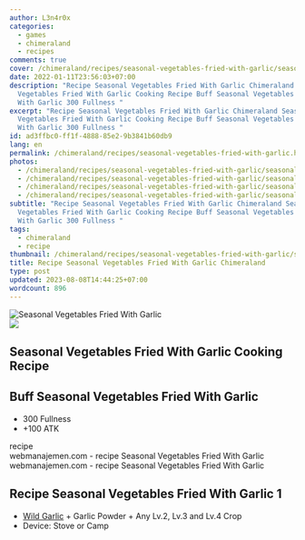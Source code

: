 ```yaml
---
author: L3n4r0x
categories:
  - games
  - chimeraland
  - recipes
comments: true
cover: /chimeraland/recipes/seasonal-vegetables-fried-with-garlic/seasonal-vegetables-fried-with-garlic.webp
date: 2022-01-11T23:56:03+07:00
description: "Recipe Seasonal Vegetables Fried With Garlic Chimeraland Seasonal
  Vegetables Fried With Garlic Cooking Recipe Buff Seasonal Vegetables Fried
  With Garlic 300 Fullness "
excerpt: "Recipe Seasonal Vegetables Fried With Garlic Chimeraland Seasonal
  Vegetables Fried With Garlic Cooking Recipe Buff Seasonal Vegetables Fried
  With Garlic 300 Fullness "
id: ad3ffbc0-ff1f-4888-85e2-9b3841b60db9
lang: en
permalink: /chimeraland/recipes/seasonal-vegetables-fried-with-garlic.html
photos:
  - /chimeraland/recipes/seasonal-vegetables-fried-with-garlic/seasonal-vegetables-fried-with-garlic.webp
  - /chimeraland/recipes/seasonal-vegetables-fried-with-garlic/seasonal-vegetables-fried-with-garlic-name.webp
  - /chimeraland/recipes/seasonal-vegetables-fried-with-garlic/seasonal-vegetables-fried-with-garlic-icon.webp
  - /chimeraland/recipes/seasonal-vegetables-fried-with-garlic/seasonal-vegetables-fried-with-garlic-material.webp
subtitle: "Recipe Seasonal Vegetables Fried With Garlic Chimeraland Seasonal
  Vegetables Fried With Garlic Cooking Recipe Buff Seasonal Vegetables Fried
  With Garlic 300 Fullness "
tags:
  - chimeraland
  - recipe
thumbnail: /chimeraland/recipes/seasonal-vegetables-fried-with-garlic/seasonal-vegetables-fried-with-garlic.webp
title: Recipe Seasonal Vegetables Fried With Garlic Chimeraland
type: post
updated: 2023-08-08T14:44:25+07:00
wordcount: 896
---
```


<link
  rel="stylesheet"
  href="https://rawcdn.githack.com/dimaslanjaka/Web-Manajemen/870a349/css/bootstrap-5-3-0-alpha3-wrapper.css"
/>
<section id="bootstrap-wrapper">
  <div data-bs-theme="dark">
    <div class="card mb-2">
      <div class="card-body">
        <div class="row g-0">
          <div class="col-sm-4 position-relative mb-2">
            <img
              src="https://www.webmanajemen.com/chimeraland/recipes/seasonal-vegetables-fried-with-garlic/seasonal-vegetables-fried-with-garlic-material.webp"
              class="card-img fit-cover w-100 h-100"
              alt="Seasonal Vegetables Fried With Garlic"
              data-fancybox="true"
            />
          </div>
          <div class="col-sm-8 mb-2">
            <div class="card-body">
              <div class="d-flex flex-row align-items-center mb-3">
                <img
                  class="d-inline-block me-2"
                  src="https://www.webmanajemen.com/chimeraland/recipes/seasonal-vegetables-fried-with-garlic/seasonal-vegetables-fried-with-garlic-icon.webp"
                  width="auto"
                  height="auto"
                  style="vertical-align: middle"
                />
                <h2 class="fs-5">
                  Seasonal Vegetables Fried With Garlic Cooking Recipe
                </h2>
              </div>
              <h2 class="card-title fs-5">
                Buff Seasonal Vegetables Fried With Garlic
              </h2>
              <div class="card-text">
                <ul>
                  <li>300 Fullness</li>
                  <li>+100 ATK</li>
                </ul>
              </div>
              <span class="badge rounded-pill">recipe</span>
            </div>
            <div class="card-footer text-end text-muted mt-auto">
              webmanajemen.com - recipe Seasonal Vegetables Fried With Garlic
            </div>
          </div>
        </div>
      </div>
      <div class="card-footer text-end text-muted">
        webmanajemen.com - recipe Seasonal Vegetables Fried With Garlic
      </div>
    </div>
    <div class="row mb-2">
      <div class="col-12 col-lg-6 recipe-item mb-2">
        <div class="card">
          <div class="card-body">
            <h2 class="card-title fs-5">
              Recipe Seasonal Vegetables Fried With Garlic 1
            </h2>
            <div class="card-text">
              <ul>
                <li>
                  <a
                    class="text-decoration-none text-primary"
                    href="/chimeraland/materials/wild-garlic.html"
                    >Wild Garlic</a
                  ><span> + </span>Garlic Powder<span> + </span>Any Lv.2, Lv.3
                  and Lv.4 Crop
                </li>
                <li>Device: Stove or Camp</li>
              </ul>
            </div>
          </div>
        </div>
      </div>
    </div>
  </div>
</section>